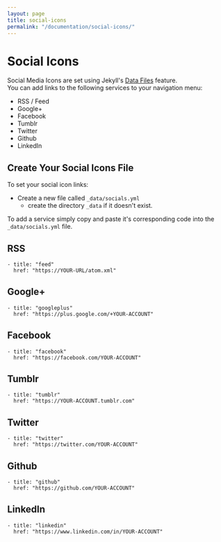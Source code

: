 ```yaml
---
layout: page
title: social-icons
permalink: "/documentation/social-icons/"
---
```

# Social Icons

Social Media Icons are set using Jekyll's [Data Files](https://jekyllrb.com/docs/datafiles/) feature.     
You can add links to the following services to your navigation menu:
- RSS / Feed
- Google+
- Facebook
- Tumblr
- Twitter
- Github
- LinkedIn

## Create Your Social Icons File
To set your social icon links:
- Create a new file called `_data/socials.yml`
  - create the directory `_data` if it doesn't exist.

To add a service simply copy and paste it's corresponding code into the `_data/socials.yml` file.

## RSS
```
- title: "feed"
  href: "https://YOUR-URL/atom.xml"
```

## Google+
```
- title: "googleplus"
  href: "https://plus.google.com/+YOUR-ACCOUNT"
```

## Facebook
```
- title: "facebook"
  href: "https://facebook.com/YOUR-ACCOUNT"
```

## Tumblr
```
- title: "tumblr"
  href: "https://YOUR-ACCOUNT.tumblr.com"
```

## Twitter
```
- title: "twitter"
  href: "https://twitter.com/YOUR-ACCOUNT"
```

## Github
```
- title: "github"
  href: "https://github.com/YOUR-ACCOUNT"
```

## LinkedIn
```
- title: "linkedin"
  href: "https://www.linkedin.com/in/YOUR-ACCOUNT"
```

